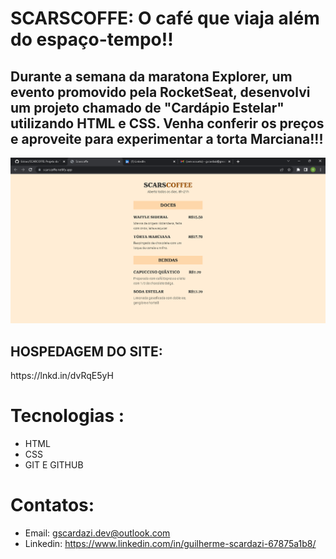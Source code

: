 # SCARSCOFFE: O café que viaja além do espaço-tempo!!
 
<h2>Durante a semana da maratona  Explorer, um evento promovido pela RocketSeat, desenvolvi um projeto chamado de "Cardápio Estelar" utilizando HTML e CSS. Venha conferir os preços e aproveite para experimentar a torta Marciana!!!</h2>

![pt](pt.png)

<h2>HOSPEDAGEM DO SITE:</h2>   https://lnkd.in/dvRqE5yH


# Tecnologias :
- HTML
- CSS
- GIT E GITHUB
# Contatos:
- Email: gscardazi.dev@outlook.com
- Linkedin: https://www.linkedin.com/in/guilherme-scardazi-67875a1b8/
